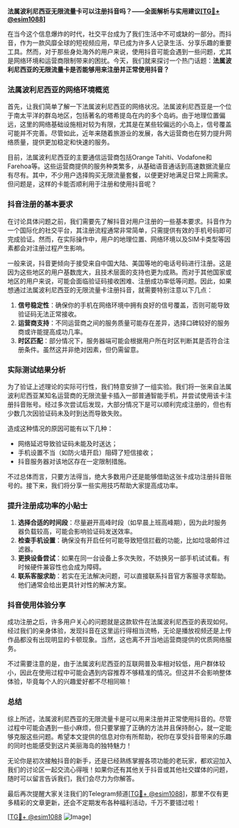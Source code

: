 **法属波利尼西亚无限流量卡可以注册抖音吗？——全面解析与实用建议[[TG💪+ @esim1088](https://t.me/s/esim1088)]**

在当今这个信息爆炸的时代，社交平台成为了我们生活中不可或缺的一部分。而抖音，作为一款风靡全球的短视频应用，早已成为许多人记录生活、分享乐趣的重要工具。然而，对于那些身处海外的用户来说，使用抖音可能会遇到一些问题，尤其是网络环境和运营商限制带来的困扰。今天，我们就来探讨一个热门话题：**法属波利尼西亚的无限流量卡是否能够用来注册并正常使用抖音？**

### 法属波利尼西亚的网络环境概览

首先，让我们简单了解一下法属波利尼西亚的网络状况。法属波利尼西亚是一个位于南太平洋的群岛地区，包括著名的塔希提岛在内的多个岛屿。由于地理位置偏远，这里的网络基础设施相对较为有限，尤其是在某些较偏远的小岛上，信号覆盖可能并不完善。尽管如此，近年来随着旅游业的发展，各大运营商也在努力提升网络质量，提供更加稳定和快速的服务。

目前，法属波利尼西亚的主要通信运营商包括Orange Tahiti、Vodafone和Farehoa等。这些运营商提供的服务种类繁多，从基础语音通话到高速数据流量应有尽有。其中，不少用户选择购买无限流量套餐，以便更好地满足日常上网需求。但问题是，这样的卡能否顺利用于注册和使用抖音呢？

### 抖音注册的基本要求

在讨论具体问题之前，我们需要先了解抖音对用户注册的一些基本要求。抖音作为一个国际化的社交平台，其注册流程通常非常简单，只需提供有效的手机号码即可完成验证。然而，在实际操作中，用户的地理位置、网络环境以及SIM卡类型等因素都会对注册过程产生影响。

一般来说，抖音更倾向于接受来自中国大陆、美国等地的电话号码进行注册。这是因为这些地区的用户基数庞大，且技术层面的支持也更为成熟。而对于其他国家或地区的用户来说，可能会面临验证码接收困难、注册成功率低等问题。因此，如果想通过法属波利尼西亚的无限流量卡注册抖音，就需要特别注意以下几点：

1. **信号稳定性**：确保你的手机在网络环境中拥有良好的信号覆盖，否则可能导致验证码无法正常接收。
2. **运营商支持**：不同运营商之间的服务质量可能存在差异，选择口碑较好的服务商或许能提高成功几率。
3. **时区匹配**：部分情况下，服务器端可能会根据用户所在时区判断其是否符合注册条件。虽然这并非绝对因素，但仍需留意。

### 实际测试结果分析

为了验证上述理论的实际可行性，我们特意安排了一组实验。我们将一张来自法属波利尼西亚某知名运营商的无限流量卡插入一部普通智能手机，并尝试使用该卡注册抖音账号。经过多次尝试后发现，大部分情况下是可以顺利完成注册的，但也有少数几次因验证码未及时到达而导致失败。

造成这种情况的原因可能有以下几种：
- 网络延迟导致验证码未能及时送达；
- 手机设置不当（如防火墙开启）阻碍了短信接收；
- 抖音服务器对该地区存在一定限制措施。

不过总体而言，只要方法得当，绝大多数用户还是能够借助这张卡成功注册抖音账号的。接下来，我们将分享一些实用技巧帮助大家提高成功率。

### 提升注册成功率的小贴士

1. **选择合适的时间段**：尽量避开高峰时段（如早晨上班高峰期），因为此时服务器负载较高，可能会影响验证码发送效率。
2. **检查手机设置**：确保没有开启任何可能导致短信拦截的功能，比如垃圾邮件过滤器。
3. **更换设备尝试**：如果在同一台设备上多次失败，不妨换另一部手机试试看。有时候硬件兼容性也会成为障碍。
4. **联系客服求助**：若实在无法解决问题，可以直接联系抖音官方客服寻求帮助。他们通常会给出更具针对性的解决方案。

### 抖音使用体验分享

成功注册之后，许多用户关心的问题就是这款软件在法属波利尼西亚的表现如何。经过我们的亲身体验，发现抖音在这里运行得相当流畅，无论是播放视频还是上传作品都没有出现明显的卡顿现象。当然，这也离不开当地运营商提供的优质网络服务。

不过需要注意的是，由于法属波利尼西亚的互联网普及率相对较低，用户群体较小，因此在使用过程中可能会遇到内容推荐不够精准的情况。但这并不会影响整体体验，毕竟每个人的兴趣爱好都不尽相同嘛！

### 总结

综上所述，法属波利尼西亚的无限流量卡是可以用来注册并正常使用抖音的。尽管过程中可能会遇到一些小麻烦，但只要掌握了正确的方法并且保持耐心，就一定能够克服这些问题。希望本文提供的信息对你有所帮助，祝你在享受抖音带来的乐趣的同时也能感受到这片美丽海岛的独特魅力！

无论你是初次接触抖音的新手，还是已经熟练掌握各项功能的老玩家，都欢迎加入我们的讨论区一起交流心得哦！如果你还有其他关于抖音或其他社交媒体的问题，随时可以留言告诉我们，我们会尽力为你解答。

最后再次提醒大家关注我们的Telegram频道[[TG💪+ @esim1088](https://t.me/s/esim1088)]，那里不仅有更多精彩的文章更新，还会不定期发布各种福利活动，千万不要错过啦！

[[TG💪+ @esim1088](https://t.me/s/esim1088) ![Image](https://i.postimg.cc/4NQfJmqS/Snipaste-2025-05-13-00-14-12.png)]